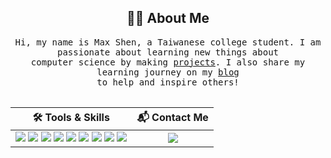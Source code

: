 <h2 align="center">👨‍💻 About Me</h2>
<p align="center">
  <samp>
  Hi, my name is Max Shen, a Taiwanese college student. I am passionate about learning new things about<br>computer science by making <a href="https://m4xshen.me/projects/">projects</a>. I also share my learning journey on my <a href="https://m4xshen.me">blog</a><br> to help and inspire others!<br><br>
  </samp>
</p>

<div align="center">

| 🛠️ Tools & Skills | 📬 Contact Me |
| :-------------: |:-------------: |
| <img src="https://img.shields.io/badge/Arch_Linux-1793D1?style=for-the-badge&logo=arch-linux&logoColor=white"> <img src="https://img.shields.io/badge/NeoVim-%2357A143.svg?&style=for-the-badge&logo=neovim&logoColor=white"> <img src="https://img.shields.io/badge/GIT-E44C30?style=for-the-badge&logo=git&logoColor=white"> <img src="https://img.shields.io/badge/C%2B%2B-00599C?style=for-the-badge&logo=c%2B%2B&logoColor=white"> <img src="https://img.shields.io/badge/Lua-2C2D72?style=for-the-badge&logo=lua&logoColor=white"> <img src="https://img.shields.io/badge/LaTeX-47A141?style=for-the-badge&logo=LaTeX&logoColor=white"> <img src="https://img.shields.io/badge/JavaScript-323330?style=for-the-badge&logo=javascript&logoColor=F7DF1E"> <img src="https://img.shields.io/badge/tailwindcss-%2338B2AC.svg?style=for-the-badge&logo=tailwind-css&logoColor=white"> <img src="https://img.shields.io/badge/react-%2320232a.svg?style=for-the-badge&logo=react&logoColor=%2361DAFB">| <a href="mailto:m4xshen@gmail.com"><img src="https://img.shields.io/badge/Gmail-D14836?style=for-the-badge&logo=gmail&logoColor=white"></a> |
</div>

